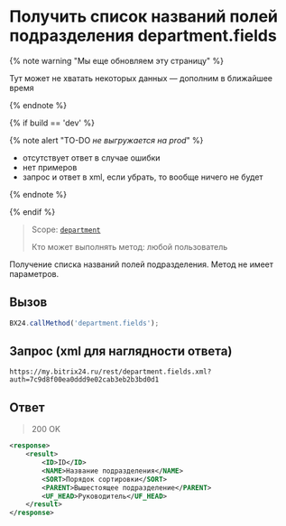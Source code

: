 # Получить список названий полей подразделения department.fields

{% note warning "Мы еще обновляем эту страницу" %}

Тут может не хватать некоторых данных — дополним в ближайшее время

{% endnote %}

{% if build == 'dev' %}

{% note alert "TO-DO _не выгружается на prod_" %}

- отсутствует ответ в случае ошибки
- нет примеров
- запрос и ответ в xml, если убрать, то вообще ничего не будет
  
{% endnote %}

{% endif %}

> Scope: [`department`](../scopes/permissions.md)
>
> Кто может выполнять метод: любой пользователь

Получение списка названий полей подразделения. Метод не имеет параметров.

## Вызов

```js
BX24.callMethod('department.fields');
```

## Запрос (xml для наглядности ответа)

```
https://my.bitrix24.ru/rest/department.fields.xml?auth=7c9d8f00ea0ddd9e02cab3eb2b3bd0d1
```

## Ответ

> 200 OK

```xml
<response>
    <result>
        <ID>ID</ID>
        <NAME>Название подразделения</NAME>
        <SORT>Порядок сортировки</SORT>
        <PARENT>Вышестоящее подразделение</PARENT>
        <UF_HEAD>Руководитель</UF_HEAD>
    </result>
</response>
```